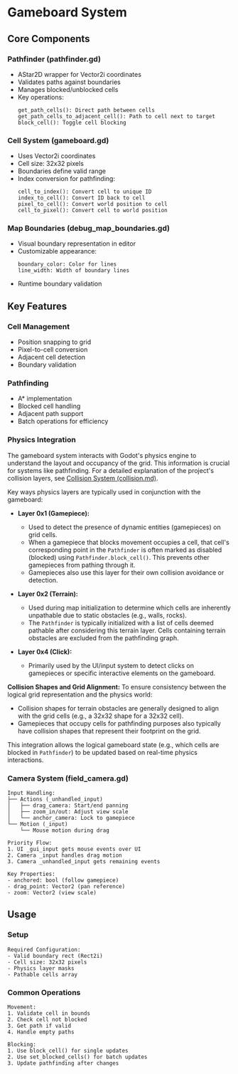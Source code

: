 # Gameboard System

## Core Components

### Pathfinder (pathfinder.gd)
- AStar2D wrapper for Vector2i coordinates
- Validates paths against boundaries
- Manages blocked/unblocked cells
- Key operations:
  ```
  get_path_cells(): Direct path between cells
  get_path_cells_to_adjacent_cell(): Path to cell next to target
  block_cell(): Toggle cell blocking
  ```

### Cell System (gameboard.gd)
- Uses Vector2i coordinates
- Cell size: 32x32 pixels
- Boundaries define valid range
- Index conversion for pathfinding:
  ```
  cell_to_index(): Convert cell to unique ID
  index_to_cell(): Convert ID back to cell
  pixel_to_cell(): Convert world position to cell
  cell_to_pixel(): Convert cell to world position
  ```

### Map Boundaries (debug_map_boundaries.gd)
- Visual boundary representation in editor
- Customizable appearance:
  ```
  boundary_color: Color for lines
  line_width: Width of boundary lines
  ```
- Runtime boundary validation

## Key Features

### Cell Management
- Position snapping to grid
- Pixel-to-cell conversion
- Adjacent cell detection
- Boundary validation

### Pathfinding
- A* implementation
- Blocked cell handling
- Adjacent path support
- Batch operations for efficiency

### Physics Integration
The gameboard system interacts with Godot's physics engine to understand the layout and occupancy of the grid. This information is crucial for systems like pathfinding. For a detailed explanation of the project's collision layers, see [Collision System (collision.md)](collision.md).

Key ways physics layers are typically used in conjunction with the gameboard:

- **Layer 0x1 (Gamepiece):**
    - Used to detect the presence of dynamic entities (gamepieces) on grid cells.
    - When a gamepiece that blocks movement occupies a cell, that cell's corresponding point in the `Pathfinder` is often marked as disabled (blocked) using `Pathfinder.block_cell()`. This prevents other gamepieces from pathing through it.
    - Gamepieces also use this layer for their own collision avoidance or detection.

- **Layer 0x2 (Terrain):**
    - Used during map initialization to determine which cells are inherently unpathable due to static obstacles (e.g., walls, rocks).
    - The `Pathfinder` is typically initialized with a list of cells deemed pathable after considering this terrain layer. Cells containing terrain obstacles are excluded from the pathfinding graph.

- **Layer 0x4 (Click):**
    - Primarily used by the UI/input system to detect clicks on gamepieces or specific interactive elements on the gameboard.

**Collision Shapes and Grid Alignment:**
To ensure consistency between the logical grid representation and the physics world:
- Collision shapes for terrain obstacles are generally designed to align with the grid cells (e.g., a 32x32 shape for a 32x32 cell).
- Gamepieces that occupy cells for pathfinding purposes also typically have collision shapes that represent their footprint on the grid.

This integration allows the logical gameboard state (e.g., which cells are blocked in `Pathfinder`) to be updated based on real-time physics interactions.

### Camera System (field_camera.gd)
```
Input Handling:
├── Actions (_unhandled_input)
│   ├── drag_camera: Start/end panning
│   ├── zoom_in/out: Adjust view scale
│   └── anchor_camera: Lock to gamepiece
└── Motion (_input)
    └── Mouse motion during drag

Priority Flow:
1. UI _gui_input gets mouse events over UI
2. Camera _input handles drag motion
3. Camera _unhandled_input gets remaining events

Key Properties:
- anchored: bool (follow gamepiece)
- drag_point: Vector2 (pan reference)
- zoom: Vector2 (view scale)
```

## Usage

### Setup
```
Required Configuration:
- Valid boundary rect (Rect2i)
- Cell size: 32x32 pixels
- Physics layer masks
- Pathable cells array
```

### Common Operations
```
Movement:
1. Validate cell in bounds
2. Check cell not blocked
3. Get path if valid
4. Handle empty paths

Blocking:
1. Use block_cell() for single updates
2. Use set_blocked_cells() for batch updates
3. Update pathfinding after changes
```
